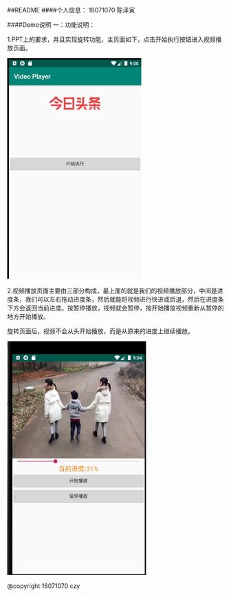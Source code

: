 ##README
####个人信息：
16071070 陈泽寅

####Demo说明
一：功能说明：

1.PPT上的要求，并且实现旋转功能，主页面如下，点击开始执行按钮进入视频播放页面。

![](p1.jpg)


2.视频播放页面主要由三部分构成，最上面的就是我们的视频播放部分，中间是进度条，我们可以左右拖动进度条，然后就能将视频进行快进或后退，然后在进度条下方会返回当前进度。按暂停播放，视频就会暂停，按开始播放视频重新从暂停的地方开始播放。

旋转页面后，视频不会从头开始播放，而是从原来的进度上继续播放。

![](p2.jpg)


@copyright 16071070 czy